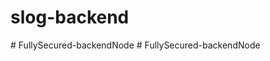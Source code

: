 ﻿# slog-backend
#   F u l l y S e c u r e d - b a c k e n d N o d e  
 #   F u l l y S e c u r e d - b a c k e n d N o d e  
 